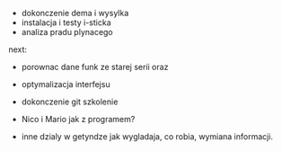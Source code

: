 - dokonczenie dema i wysylka
- instalacja i testy i-sticka
- analiza pradu plynacego

next:
- porownac dane funk ze starej serii oraz 
- optymalizacja interfejsu
- dokonczenie git szkolenie

- Nico i Mario jak z programem?
- inne dzialy w getyndze jak wygladaja, co robia, wymiana informacji.